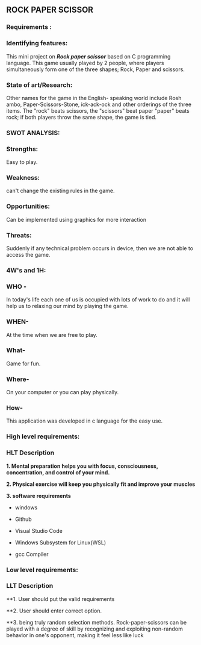 ## ROCK PAPER SCISSOR ##

### Requirements :

### Identifying features:
This mini project on  ***Rock paper scissor*** based on C programming language. This game usually played by 2 people,
where players simultaneously form one of the three shapes; Rock, Paper and scissors.

### State of art/Research:
 Other names for the game in the English- speaking world include Rosh ambo, Paper-Scissors-Stone, ick-ack-ock and other orderings of the three items. The "rock" beats scissors, the "scissors" beat paper "paper" beats rock; if both players throw the same shape, the game is tied.


### SWOT ANALYSIS:
### Strengths:
Easy to play.
### Weakness: 
can't change the existing rules in the game.
### Opportunities:
Can be implemented using graphics for more interaction
### Threats:
Suddenly if any technical problem occurs in device, then we are not able to access the game. 



### 4W's and 1H:

### WHO - 
In today's life each one of us is occupied with lots of work to do and it will help us to relaxing our mind by playing the game.

### WHEN- 
At the time when we are free to play.

### What- 
Game for fun.

### Where-
On your computer or you can play physically.

### How-
This application was developed in c language for the easy use.

### High  level requirements:

### HLT	Description

**1. Mental preparation helps you with focus, consciousness, concentration, and control of your mind.**

**2. Physical exercise will keep you physically fit and improve your muscles**

**3. software requirements**

-  windows

-  Github
    
-  Visual Studio Code

-  Windows Subsystem for Linux(WSL)

-  gcc Compiler


### Low level requirements:

### LLT Description

**1. User should put the valid requirements

**2. User should enter correct option.

**3. being truly random selection methods. Rock-paper-scissors can be played with a degree of skill by recognizing and exploiting non-random behavior in one's opponent, making        it feel less like luck

	

